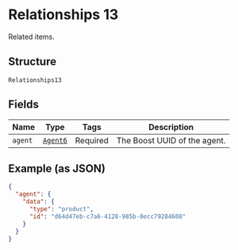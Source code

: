 
# Relationships 13

Related items.

## Structure

`Relationships13`

## Fields

| Name | Type | Tags | Description |
|  --- | --- | --- | --- |
| `agent` | [`Agent6`](../../doc/models/agent-6.md) | Required | The Boost UUID of the agent. |

## Example (as JSON)

```json
{
  "agent": {
    "data": {
      "type": "product",
      "id": "d64d47eb-c7a6-4128-985b-0ecc79284608"
    }
  }
}
```

